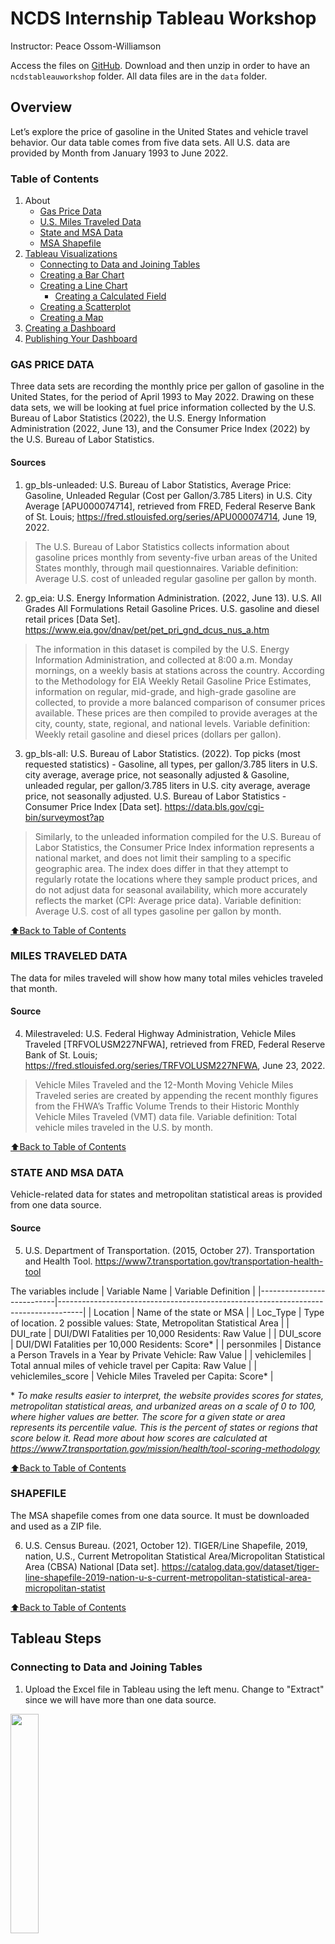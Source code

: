 # NCDS Internship Tableau Workshop
Instructor: Peace Ossom-Williamson

Access the files on [GitHub](/../../). 
Download and then unzip in order to have an `ncdstableauworkshop` folder. All data files are in the `data` folder.

## Overview

Let’s explore the price of gasoline in the United States and vehicle travel behavior. Our data table comes from five data sets. All U.S. data are provided by Month from January 1993 to June 2022.

### Table of Contents
1. About
     - [Gas Price Data](#gas-price-data)
     - [U.S. Miles Traveled Data](#miles-traveled-data)
     - [State and MSA Data](#state-and-msa-data)
     - [MSA Shapefile](#shapefile)
2. [Tableau Visualizations](#tableau-steps)
     - [Connecting to Data and Joining Tables](#connecting-to-data-and-joining-tables)
     - [Creating a Bar Chart](#creating-a-bar-chart)
     - [Creating a Line Chart](#creating-a-line-chart)
          - [Creating a Calculated Field](#creating-a-calculated-field)
     - [Creating a Scatterplot](#creating-a-scatterplot)
     - [Creating a Map](#creating-a-map)
3. [Creating a Dashboard](#creating-a-dashboard-of-all-your-visualizations)
4. [Publishing Your Dashboard](#publishing-your-dashboard)

### GAS PRICE DATA

Three data sets are recording the monthly price per gallon of gasoline in the United States, for the period of April 1993 to May 2022. Drawing on these data sets, we will be looking at fuel price information collected by the U.S. Bureau of Labor Statistics (2022), the U.S. Energy Information Administration (2022, June 13), and the Consumer Price Index (2022) by the U.S. Bureau of Labor Statistics.

#### Sources

1. gp_bls-unleaded: U.S. Bureau of Labor Statistics, Average Price: Gasoline, Unleaded Regular (Cost per Gallon/3.785 Liters) in U.S. City Average [APU000074714], retrieved from FRED, Federal Reserve Bank of St. Louis; <https://fred.stlouisfed.org/series/APU000074714>, June 19, 2022.
> The U.S. Bureau of Labor Statistics collects information about gasoline prices monthly from seventy-five urban areas of the United States monthly, through mail questionnaires. Variable definition: Average U.S. cost of unleaded regular gasoline per gallon by month.

2. gp_eia: U.S. Energy Information Administration. (2022, June 13). U.S. All Grades All Formulations Retail Gasoline Prices. U.S. gasoline and diesel retail prices [Data Set]. <https://www.eia.gov/dnav/pet/pet_pri_gnd_dcus_nus_a.htm>
> The information in this dataset is compiled by the U.S. Energy Information Administration, and collected at 8:00 a.m. Monday mornings, on a weekly basis at stations across the country. According to the Methodology for EIA Weekly Retail Gasoline Price Estimates, information on regular, mid-grade, and high-grade gasoline are collected, to provide a more balanced comparison of consumer prices available. These prices are then compiled to provide averages at the city, county, state, regional, and national levels. Variable definition: Weekly retail gasoline and diesel prices
(dollars per gallon).

3. gp_bls-all: U.S. Bureau of Labor Statistics. (2022). Top picks (most requested statistics) - Gasoline, all types, per gallon/3.785 liters in U.S. city average, average price, not seasonally adjusted & Gasoline, unleaded regular, per gallon/3.785 liters in U.S. city average, average price, not seasonally adjusted. U.S. Bureau of Labor Statistics - Consumer Price Index [Data set]. <https://data.bls.gov/cgi-bin/surveymost?ap>
> Similarly, to the unleaded information compiled for the U.S. Bureau of Labor Statistics, the 
Consumer Price Index information represents a national market, and does not limit their sampling to a specific geographic area. The index does differ in that they attempt to regularly rotate the locations where they sample product prices, and do not adjust data for seasonal availability, which more accurately reflects the market (CPI: Average price data). Variable definition: Average U.S. cost of all types gasoline per gallon by month.

[⬆Back to Table of Contents](#table-of-contents)

### MILES TRAVELED DATA

The data for miles traveled will show how many total miles vehicles traveled that month.

#### Source

4. Milestraveled: U.S. Federal Highway Administration, Vehicle Miles Traveled [TRFVOLUSM227NFWA], retrieved from FRED, Federal Reserve Bank of St. Louis; <https://fred.stlouisfed.org/series/TRFVOLUSM227NFWA>, June 23, 2022.
> Vehicle Miles Traveled and the 12-Month Moving Vehicle Miles Traveled series are created by appending the recent monthly figures from the FHWA’s Traffic Volume Trends to their Historic Monthly Vehicle Miles Traveled (VMT) data file. Variable definition: Total vehicle miles traveled in the U.S. by month.

[⬆Back to Table of Contents](#table-of-contents)

### STATE AND MSA DATA

Vehicle-related data for states and metropolitan statistical areas is provided from one data source. 

#### Source

5. U.S. Department of Transportation. (2015, October 27). Transportation and Health Tool. <https://www7.transportation.gov/transportation-health-tool>

The variables include
| Variable Name             | Variable Definition                                                                |
|---------------------------|------------------------------------------------------------------------------------|
|     Location              |     Name of the state or MSA                                                       |
|     Loc_Type              |     Type of location. 2 possible values: State, Metropolitan   Statistical Area    |
|     DUI_rate              |     DUI/DWI Fatalities per 10,000 Residents: Raw Value                             |
|     DUI_score             |     DUI/DWI Fatalities per 10,000 Residents: Score*                                |
|     personmiles           |     Distance a Person Travels in a Year by Private Vehicle: Raw Value              |
|     vehiclemiles          |     Total annual miles of vehicle travel per Capita: Raw Value                     |
|     vehiclemiles_score    |     Vehicle Miles Traveled per Capita: Score*                                      |

\* *To make results easier to interpret, the website provides scores for states, metropolitan statistical areas, and urbanized areas on a scale of 0 to 100, where higher values are better. The score for a given state or area represents its percentile value. This is the percent of states or regions that score below it. Read more about how scores are calculated at <https://www7.transportation.gov/mission/health/tool-scoring-methodology>*

[⬆Back to Table of Contents](#table-of-contents)

### SHAPEFILE

The MSA shapefile comes from one data source. It must be downloaded and used as a ZIP file.

6. U.S. Census Bureau. (2021, October 12). TIGER/Line Shapefile, 2019, nation, U.S., Current Metropolitan Statistical Area/Micropolitan Statistical Area (CBSA) National [Data set]. <https://catalog.data.gov/dataset/tiger-line-shapefile-2019-nation-u-s-current-metropolitan-statistical-area-micropolitan-statist>

[⬆Back to Table of Contents](#table-of-contents)



## Tableau Steps

### Connecting to Data and Joining Tables
1. Upload the Excel file in Tableau using the left menu. Change to "Extract" since we will have more than one data source.

<img src="img/img-01.jpg" width=30%>

2. Change data types as needed. You can create calculated fields here or later while in the sheets.

<img src="img/img-02.jpg" width=30%>

3. To connect to the shapefile, click "Add." Then select "Spatial File." Select the zip file.

<img src="img/img-03.jpg" width=30%>

4. To join these two, double-click the `data_table` in the center of the page. (Or, right-click and select "Open.") Complete a left join using "Location" for the data_table and "Name" for the shape file. As a secondary effort to ensure correct matching, you can also indicate that the "Loc Type" variable should equal "Metropolitan Statistical Area" in a custom join calculation.

<img src="img/img-04.jpg" width=50%><img src="img/img-05.jpg" width=50%>

*Note: There should still be 785 rows.*

[⬆Back to Table of Contents](#table-of-contents)


### Creating a Bar Chart

**Let's look at the top 10 states where people drive the most.**

5. Click on "Sheet 1" at the bottom to create your first visualization.

<img src="img/img-06.jpg" width=50%>
*Note: Tableau will prompt you to save the data extract. Press the "Save" button.*

6. Drag `Location` to "Rows."

<img src="img/img-07.jpg" width=50%>
     
8. Since we are only focused on the states, drag "Loc Type" to the Filters box.

<img src="img/img-08.jpg" width=50%>

9. Check the box by `State,` leaving the other 2 options (`null` and `Metropolitan Statistical Area`) unchecked. You'll see that we now are only showing data for the 50 states.
10. Drag `Personmiles` to "Columns." Then sort the bars by size using the sort button.

<img src="img/img-09.jpg" width=50%>

11. Count the first ten states with the highest person miles, then select the 11th-50th states by selecting the 11th state (Kansas) and then using the "Shift" key while selecting the last state (Hawaii). Then right-click the selection and choose "Exclude."

<img src="img/img-10.jpg" width=50%>

12. To directly label the bars, drag `Personmiles` to the "Label" square. Then remove the y-axis by right-clicking it and unchecking the "Show Header" option.

<img src="img/img-11.jpg" width=50%>

13. Rename the sheet by double-clicking the tab at the bottom. Give it a full title, such as "Top 10 States for Average Miles a Person Has Driven Annually."

[⬆Back to Table of Contents](#table-of-contents)


### Creating a Line Chart

**Let's now create a visualization of the gas prices over the years.**

14. Each visualization lives on its own sheet. To create a new sheet, click the small tab that has an icon that looks like a bar chart with a plus sign.

<img src="img/img-12.jpg" width=50%>

15. Drag `Mon-Yr` to "Columns" and 2 variables to "Rows": `Gp Bls-All` and `Gp-Eia`. To put them together, right-click `Gp-Eia` in the "Rows" row, and select "Dual Access."

<img src="img/img-13.jpg" width=50%>

> #### Creating a Calculated Field
> 
> **Since these two variables are similar measures of the same information, we can average them together to create one variable of gas prices.**
> 
> 16. To create this calculated variable, right-click an empty area on the right menu (or right-click `Gp Bls-All`), then choose "Create" and "Calculated Field." 
> 
> <img src="img/img-14.jpg" width=50%>
> 
> 17. Change the title of the new variable from "Calcuation 1" to "Gp Avg". Then, place the following formula in the big white box: `(SUM([Gp Bls-All])+ SUM([Gp Eia]))/2`
> <img src="img/img-15.jpg" width=50%>

18. Now that we are back on our line chart, remove the two gas price variables in the "Rows" row. To add multiple variables as lines, we can drag "Measure Names," which lists all our variables, to the "Filters" box. Click the <kbd>None</kbd> button to uncheck everything. Then, only select `Gp Avg` and `Gp Bls-Unleaded`. Push the <kbd>OK</kbd> button to see the average cost of all gas compared with the average cost of unleaded.
19. To add another variable (on a different scale), drag `Milestraveled` onto "Rows," then right-click it and check "Dual Axis."

<img src="img/img-16.jpg" width=50%>

20. Also, there are two points on the x-axis we should remove: `Null` and `2022`. Right-click and "Exclude" each one.

<img src="img/img-16b.jpg" width=50%>

21. Then, you can rename the sheet to be "How Have Gas Prices and Travel Distances Changed between 1993 and 2021?"

[⬆Back to Table of Contents](#table-of-contents)



### Creating a Scatterplot

**Let's see if ther is any relationship between gas prices and how much people drive.**

22. To start, drag `Gp Avg` to "Columns" and `Milestraveled` to "Rows." You'll only see one dot.

<img src="img/img-17.jpg" width=50%>

23. To make this a scatterplot, go to the top menu and choose "Analysis" then uncheck "Aggregate Measures."

<img src="img/img-18.jpg" width=50%>
<img src="img/img-19.jpg" width=50%>

24. You can change the color, size, labels, and types of marks on your scatterplot by using the "Marks" menu on the left of the visualization.

<img src="img/img-20.jpg" width=50%>

25. You can add a trendline by clicking "Analysis" in the top menu again. This time, choose "Trend Lines" and "Show Trend Lines."
26. Rename the scatterplot "Do People Travel Fewer Miles when Gas Prices Go Up?"

<img src="img/img-21.jpg" width=50%>

[⬆Back to Table of Contents](#table-of-contents)



### Creating a Map
**Let's use our MSA/CBSA shapefile to look at driving behavior in U.S. MSAs.**

27. Drag `Geometry` to the center of your sheet to see all the U.S. Metropolitan Statistical Areas.

<img src="img/img-22.jpg" width=50%>

28. Next drag `DUI score` to the "Color" square in the Marks menu. 

<img src="img/img-23.jpg" width=50%>

30. Notice that they are all still one color. You'll need to go to "Analysis" in the top menu, and uncheck "Aggregate Measures."
31. Once they are colored by `DUI score`, you can choose to change the color. To do so, click the down-pointing arrow in the top right of the DUI score legend and choose "Edit Colors." There are a variety of options to choose from. Click <kbd>Apply</kbd> to see the changes without exiting the menu.

<img src="img/img-24.jpg" width=50%>

31. Then drag `Location` to the Tooltip square so that the name of the MSA appears when you hover over it.

<img src="img/img-25.jpg" width=50%>

32. Rename the sheet to be "DUI Score by MSA".

[⬆Back to Table of Contents](#table-of-contents)



### Creating a Dashboard of All Your Visualizations

**Once you have created a few visualizations, you can add them together on one dashboard, making an interactive infographic.**

33. To start, click the "New Dashboard" tab at the bottom which shows a table of 4 cells with a plus sign.

<img src="img/img-26.jpg" width=50%>

> On the left menu, there are options to resize the dashboard space, to choose which sheet to drag onto the dashboard (hover your mouse over it to get a peak of any chart), and options to add other items to your dashboard, like spacers, additional text, and images.
> 
> <img src="img/img-27.jpg" width=50%>

When you have the "Tiled" option selected near the bottom of the left menu, it will tile the selected visualizations and fill the entire dashboard. If you select "Floating," you can place a chart wherever you'd like. You can have some (or all) charts floating or tiled. You can also remove keys/legends that are not useful to you.

34. Play around with the dashboard to get familiar with these features!


[⬆Back to Table of Contents](#table-of-contents)



### Publishing Your Dashboard

**To publish any one item, you must have that item appearing on the screen. Let's publish the dashboard.**

35. To publish the dashboard go to the "Server" option in the top menu, the select the following: Tableau Public > Save to Tableau Public. (You may first have to create an account if you don't have one already. Otherwise you should sign in.)

<img src="img/img-28.jpg" width=50%>

This saves your file to the Tableau Public server, placing the visualization online and available to link to and embed.

[⬆Back to Table of Contents](#table-of-contents)
